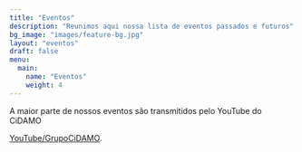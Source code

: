 ```yaml
---
title: "Eventos"
description: "Reunimos aqui nossa lista de eventos passados e futuros"
bg_image: "images/feature-bg.jpg"
layout: "eventos"
draft: false
menu:
  main:
    name: "Eventos"
    weight: 4
---
```

A maior parte de nossos eventos são transmitidos pelo YouTube do CiDAMO

[YouTube/GrupoCiDAMO](https://youtube.com/GrupoCiDAMO).